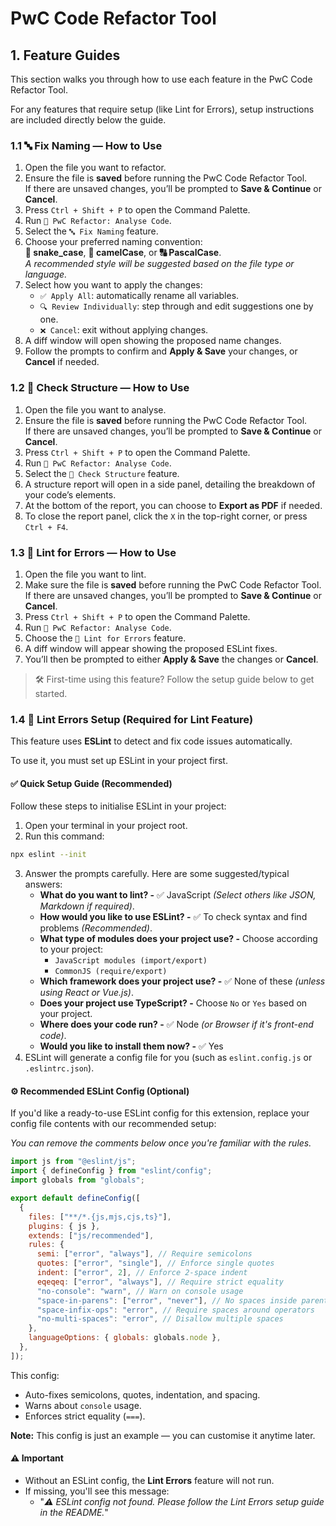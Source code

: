 # PwC Code Refactor Tool

## 1. Feature Guides

This section walks you through how to use each feature in the PwC Code Refactor Tool.

For any features that require setup (like Lint for Errors), setup instructions are included directly below the guide.

### 1.1 🔤 Fix Naming — How to Use

1. Open the file you want to refactor.
2. Ensure the file is **saved** before running the PwC Code Refactor Tool.  
   If there are unsaved changes, you’ll be prompted to **Save & Continue** or **Cancel**.
3. Press `Ctrl + Shift + P` to open the Command Palette.
4. Run `🔧 PwC Refactor: Analyse Code`.
5. Select the `🔤 Fix Naming` feature.
6. Choose your preferred naming convention:  
   **🐍 snake_case**, **🐫 camelCase**, or **🔠 PascalCase**.  
   _A recommended style will be suggested based on the file type or language._
7. Select how you want to apply the changes:
   - `✅ Apply All`: automatically rename all variables.
   - `🔍 Review Individually`: step through and edit suggestions one by one.
   - `❌ Cancel`: exit without applying changes.
8. A diff window will open showing the proposed name changes.
9. Follow the prompts to confirm and **Apply & Save** your changes, or **Cancel** if needed.

### 1.2 📁 Check Structure — How to Use

1. Open the file you want to analyse.
2. Ensure the file is **saved** before running the PwC Code Refactor Tool.  
   If there are unsaved changes, you’ll be prompted to **Save & Continue** or **Cancel**.
3. Press `Ctrl + Shift + P` to open the Command Palette.
4. Run `🔧 PwC Refactor: Analyse Code`.
5. Select the `📁 Check Structure` feature.
6. A structure report will open in a side panel, detailing the breakdown of your code’s elements.
7. At the bottom of the report, you can choose to **Export as PDF** if needed.
8. To close the report panel, click the `X` in the top-right corner, or press `Ctrl + F4`.

### 1.3 🧪 Lint for Errors — How to Use

1. Open the file you want to lint.
2. Make sure the file is **saved** before running the PwC Code Refactor Tool.  
   If there are unsaved changes, you’ll be prompted to **Save & Continue** or **Cancel**.
3. Press `Ctrl + Shift + P` to open the Command Palette.
4. Run `🔧 PwC Refactor: Analyse Code`.
5. Choose the `🧪 Lint for Errors` feature.
6. A diff window will appear showing the proposed ESLint fixes.
7. You’ll then be prompted to either **Apply & Save** the changes or **Cancel**.

> 🛠️ First-time using this feature? Follow the setup guide below to get started.

### 1.4 🔧 Lint Errors Setup (Required for Lint Feature)

This feature uses **ESLint** to detect and fix code issues automatically.

To use it, you must set up ESLint in your project first.

#### ✅ Quick Setup Guide (Recommended)

Follow these steps to initialise ESLint in your project:

1. Open your terminal in your project root.
2. Run this command:

```bash
npx eslint --init
```

3. Answer the prompts carefully. Here are some suggested/typical answers:
   - **What do you want to lint? -** ✅ JavaScript _(Select others like JSON, Markdown if required)_.
   - **How would you like to use ESLint? -** ✅ To check syntax and find problems _(Recommended)_.
   - **What type of modules does your project use? -** Choose according to your project:
     - `JavaScript modules (import/export)`
     - `CommonJS (require/export)`
   - **Which framework does your project use? -** ✅ None of these _(unless using React or Vue.js)_.
   - **Does your project use TypeScript? -** Choose `No` or `Yes` based on your project.
   - **Where does your code run? -** ✅ Node _(or Browser if it's front-end code)_.
   - **Would you like to install them now? -** ✅ Yes
4. ESLint will generate a config file for you (such as `eslint.config.js` or `.eslintrc.json`).

#### ⚙ Recommended ESLint Config (Optional)

If you'd like a ready-to-use ESLint config for this extension, replace your config file contents with our recommended setup:

_You can remove the comments below once you're familiar with the rules._

```js
import js from "@eslint/js";
import { defineConfig } from "eslint/config";
import globals from "globals";

export default defineConfig([
  {
    files: ["**/*.{js,mjs,cjs,ts}"],
    plugins: { js },
    extends: ["js/recommended"],
    rules: {
      semi: ["error", "always"], // Require semicolons
      quotes: ["error", "single"], // Enforce single quotes
      indent: ["error", 2], // Enforce 2-space indent
      eqeqeq: ["error", "always"], // Require strict equality
      "no-console": "warn", // Warn on console usage
      "space-in-parens": ["error", "never"], // No spaces inside parentheses
      "space-infix-ops": "error", // Require spaces around operators
      "no-multi-spaces": "error", // Disallow multiple spaces
    },
    languageOptions: { globals: globals.node },
  },
]);
```

This config:

- Auto-fixes semicolons, quotes, indentation, and spacing.
- Warns about `console` usage.
- Enforces strict equality (`===`).

**Note:** This config is just an example — you can customise it anytime later.

#### ⚠️ Important

- Without an ESLint config, the **Lint Errors** feature will not run.
- If missing, you'll see this message:
  - "_⚠️ ESLint config not found. Please follow the Lint Errors setup guide in the README._"
